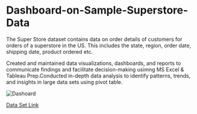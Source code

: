# Dashboard-on-Sample-Superstore-Data
The Super Store dataset contains data on order details of customers for orders of a superstore in the US. This includes the state, region, order date, shipping date, product ordered etc.


Created and maintained data visualizations, dashboards, and reports to communicate findings and facilitate decision-making usimng MS Excel & Tableau Prep.Conducted in-depth data analysis to identify patterns, trends, and insights in large data sets using pivot table.


![Dashoard](https://github.com/sachinpateloffl/Dashboard-on-Sample-Superstore-Data/assets/98209638/3aeece0d-400b-47a4-9d5c-fd49c8b5d613)


[Data Set Link](https://www.kaggle.com/datasets/bravehart101/sample-supermarket-dataset)
